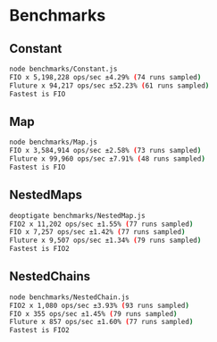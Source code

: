 # Benchmarks

## Constant

```bash
node benchmarks/Constant.js
FIO x 5,198,228 ops/sec ±4.29% (74 runs sampled)
Fluture x 94,217 ops/sec ±52.23% (61 runs sampled)
Fastest is FIO
```

## Map

```bash
node benchmarks/Map.js
FIO x 3,584,914 ops/sec ±2.58% (73 runs sampled)
Fluture x 99,960 ops/sec ±7.91% (48 runs sampled)
Fastest is FIO
```

## NestedMaps

```bash
deoptigate benchmarks/NestedMap.js
FIO2 x 11,202 ops/sec ±1.55% (77 runs sampled)
FIO x 7,257 ops/sec ±1.42% (77 runs sampled)
Fluture x 9,507 ops/sec ±1.34% (79 runs sampled)
Fastest is FIO2
```

## NestedChains

```bash
node benchmarks/NestedChain.js
FIO2 x 1,080 ops/sec ±3.93% (93 runs sampled)
FIO x 355 ops/sec ±1.45% (79 runs sampled)
Fluture x 857 ops/sec ±1.60% (77 runs sampled)
Fastest is FIO2
```